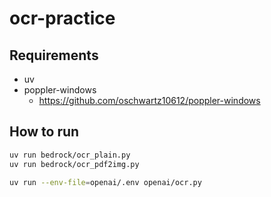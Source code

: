# ocr-practice

## Requirements

- uv
- poppler-windows
  - https://github.com/oschwartz10612/poppler-windows

## How to run

```sh
uv run bedrock/ocr_plain.py
uv run bedrock/ocr_pdf2img.py

uv run --env-file=openai/.env openai/ocr.py
```
